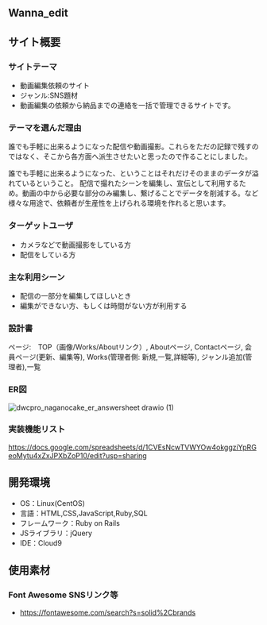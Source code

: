 ## Wanna_edit

## サイト概要

### サイトテーマ
 - 動画編集依頼のサイト
 - ジャンル:SNS題材
 - 動画編集の依頼から納品までの連絡を一括で管理できるサイトです。

### テーマを選んだ理由
 誰でも手軽に出来るようになった配信や動画撮影。これらをただの記録で残すのではなく、そこから各方面へ派生させたいと思ったので作ることにしました。

 誰でも手軽に出来るようになった、ということはそれだけそのままのデータが溢れているということ。
 配信で撮れたシーンを編集し、宣伝として利用するため。動画の中から必要な部分のみ編集し、繋げることでデータを削減する。など
 様々な用途で、依頼者が生産性を上げられる環境を作れると思います。

### ターゲットユーザ
 - カメラなどで動画撮影をしている方
 - 配信をしている方

### 主な利用シーン
 - 配信の一部分を編集してほしいとき
 - 編集ができない方、もしくは時間がない方が利用する

### 設計書
ページ:　TOP（画像/Works/Aboutリンク）, Aboutページ, Contactページ, 会員ページ(更新、編集等), Works(管理者側: 新規,一覧,詳細等), ジャンル追加(管理者),一覧

### ER図
![dwcpro_naganocake_er_answersheet drawio (1)](https://user-images.githubusercontent.com/105757895/189108005-81cf3d8e-839c-4645-af54-bf31c1d12b5a.png)

### 実装機能リスト
https://docs.google.com/spreadsheets/d/1CVEsNcwTVWYOw4okggziYpRGeoMytu4xZxJPXbZoP10/edit?usp=sharing

## 開発環境
- OS：Linux(CentOS)
- 言語：HTML,CSS,JavaScript,Ruby,SQL
- フレームワーク：Ruby on Rails
- JSライブラリ：jQuery
- IDE：Cloud9

## 使用素材

### Font Awesome SNSリンク等
- https://fontawesome.com/search?s=solid%2Cbrands